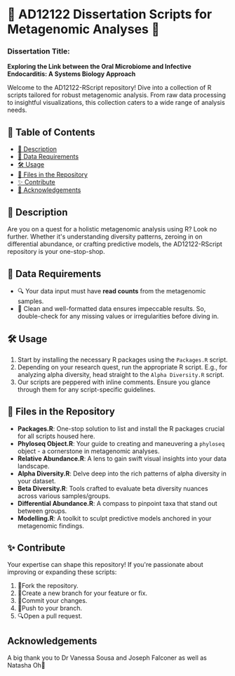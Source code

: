 # 🧬 AD12122 Dissertation Scripts for Metagenomic Analyses 🦠

### Dissertation Title: 
**Exploring the Link between the Oral Microbiome and Infective Endocarditis: A Systems Biology Approach**

Welcome to the AD12122-RScript repository! Dive into a collection of R scripts tailored for robust metagenomic analysis. From raw data processing to insightful visualizations, this collection caters to a wide range of analysis needs.

## 📌 Table of Contents

- [📖 Description](#description)
- [📁 Data Requirements](#data-requirements)
- [🛠️ Usage](#usage)
- [📂 Files in the Repository](#files-in-the-repository)
- [✨ Contribute](#contribute)
- [🙏 Acknowledgements](#acknowledgements)

## 📖 Description

Are you on a quest for a holistic metagenomic analysis using R? Look no further. Whether it's understanding diversity patterns, zeroing in on differential abundance, or crafting predictive models, the AD12122-RScript repository is your one-stop-shop.

## 📁 Data Requirements

- 🔍 Your data input must have **read counts** from the metagenomic samples.
- 🧼 Clean and well-formatted data ensures impeccable results. So, double-check for any missing values or irregularities before diving in.

## 🛠️ Usage

1. Start by installing the necessary R packages using the `Packages.R` script.
2. Depending on your research quest, run the appropriate R script. E.g., for analyzing alpha diversity, head straight to the `Alpha Diversity.R` script.
3. Our scripts are peppered with inline comments. Ensure you glance through them for any script-specific guidelines.

## 📂 Files in the Repository

- **Packages.R**: One-stop solution to list and install the R packages crucial for all scripts housed here.
- **Phyloseq Object.R**: Your guide to creating and maneuvering a `phyloseq` object - a cornerstone in metagenomic analyses.
- **Relative Abundance.R**: A lens to gain swift visual insights into your data landscape.
- **Alpha Diversity.R**: Delve deep into the rich patterns of alpha diversity in your dataset.
- **Beta Diversity.R**: Tools crafted to evaluate beta diversity nuances across various samples/groups.
- **Differential Abundance.R**: A compass to pinpoint taxa that stand out between groups.
- **Modelling.R**: A toolkit to sculpt predictive models anchored in your metagenomic findings.

## ✨ Contribute

Your expertise can shape this repository! If you're passionate about improving or expanding these scripts:

1. 🍴Fork the repository.
2. 🌱Create a new branch for your feature or fix.
3. 🎯Commit your changes.
4. 🚀Push to your branch.
5. 🔍Open a pull request.

## Acknowledgements
A big thank you to Dr Vanessa Sousa and Joseph Falconer as well as Natasha Oh💌
